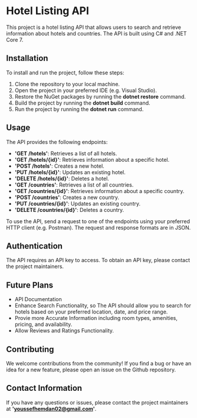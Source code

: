 # Hotel Listing API

This project is a hotel listing API that allows users to search and retrieve information about hotels and countries. The API is built using C# and .NET Core 7.

## Installation

To install and run the project, follow these steps:

1. Clone the repository to your local machine.
2. Open the project in your preferred IDE (e.g. Visual Studio).
3. Restore the NuGet packages by running the **dotnet restore** command.
4. Build the project by running the **dotnet build** command.
5. Run the project by running the **dotnet run** command.

## Usage
The API provides the following endpoints:

* **'GET /hotels'**: Retrieves a list of all hotels.
* **'GET /hotels/{id}'**: Retrieves information about a specific hotel.
* **'POST /hotels'**: Creates a new hotel.
* **'PUT /hotels/{id}'**: Updates an existing hotel.
* **'DELETE /hotels/{id}'**: Deletes a hotel.
* **'GET /countries'**: Retrieves a list of all countries.
* **'GET /countries/{id}'**: Retrieves information about a specific country.
* **'POST /countries'**: Creates a new country.
* **'PUT /countries/{id}'**: Updates an existing country.
* **'DELETE /countries/{id}'**: Deletes a country.

To use the API, send a request to one of the endpoints using your preferred HTTP client (e.g. Postman). The request and response formats are in JSON.

## Authentication
The API requires an API key to access. To obtain an API key, please contact the project maintainers.

## Future Plans
* API Documentation
* Enhance Search Functionality, so The API should allow you to search for hotels based on your preferred location, date, and price range.
* Provie more Accurate Information including room types, amenities, pricing, and availability.
* Allow Reviews and Ratings Functionality.

## Contributing

We welcome contributions from the community! If you find a bug or have an idea for a new feature, please open an issue on the Github repository.

## Contact Information
If you have any questions or issues, please contact the project maintainers at **'youssefhemdan02@gmail.com'**.
